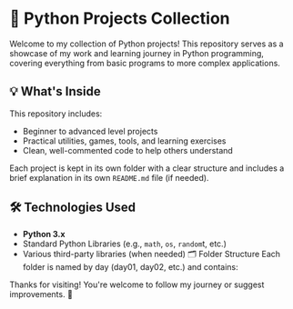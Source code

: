 # 🐍 Python Projects Collection

Welcome to my collection of Python projects! This repository serves as a showcase of my work and learning journey in Python programming, covering everything from basic programs to more complex applications.

## 💡 What's Inside

This repository includes:
- Beginner to advanced level projects
- Practical utilities, games, tools, and learning exercises
- Clean, well-commented code to help others understand

Each project is kept in its own folder with a clear structure and includes a brief explanation in its own `README.md` file (if needed).

## 🛠️ Technologies Used

- **Python 3.x**
- Standard Python Libraries (e.g., `math`, `os`, `random`t, etc.)
- Various third-party libraries (when needed)
🗂️ Folder Structure
Each folder is named by day (day01, day02, etc.) and contains:

Thanks for visiting! You're welcome to follow my journey or suggest improvements. 🙂
